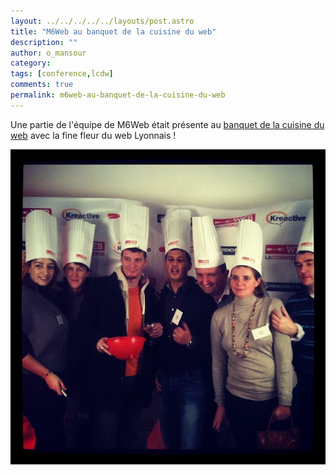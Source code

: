 ```yaml
---
layout: ../../../../../layouts/post.astro
title: "M6Web au banquet de la cuisine du web"
description: ""
author: o_mansour
category: 
tags: [conference,lcdw]
comments: true  
permalink: m6web-au-banquet-de-la-cuisine-du-web
---
```


Une partie de l'équipe de M6Web était présente au [banquet de la cuisine du web](https://www.lacuisineduweb.com/la-cuisine-fait-son-banquet.html) avec la fine fleur du web Lyonnais !


![M6Web au banquet de la cuisine du web](../../../../../../../images/posts/imgob/0-00-30-83-201211-ob_0c745f_74a85c8234e611e294a422000a1f9874-7-1.jpg)

